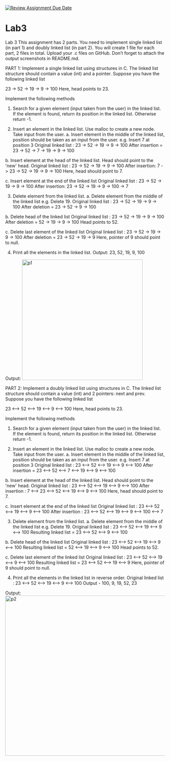 [![Review Assignment Due Date](https://classroom.github.com/assets/deadline-readme-button-24ddc0f5d75046c5622901739e7c5dd533143b0c8e959d652212380cedb1ea36.svg)](https://classroom.github.com/a/Ad3CiblN)
# Lab3
Lab 3
This assignment has 2 parts. You need to implement single linked list (in part 1) and doubly linked list (in part 2). You will create 1 file for each part, 2 files in total. Upload your .c files on GitHub. Don’t forget to attach the output screenshots in README.md.
 
PART 1:
Implement a single linked list using structures in C. 
The linked list structure should contain a value (int) and a pointer. 
Suppose you have the following linked list
 
23 -> 52 -> 19 -> 9 -> 100
Here, head points to 23.
 
Implement the following methods
1. Search for a given element (input taken from the user) in the linked list. If the element is found, return its position in the linked list. Otherwise return -1.
 
2. Insert an element in the linked list. Use malloc to create a new node. Take input from the user. 
a. Insert element in the middle of the linked list, position should be taken as an input from the user. 
e.g. Insert 7 at position 3
Original linked list : 23 -> 52 -> 19 -> 9 -> 100
After insertion = 23 -> 52 -> 7 -> 19 -> 9 -> 100
 
b. Insert element at the head of the linked list. Head should point to the 'new' head. 
Original linked list : 23 -> 52 -> 19 -> 9 -> 100
After insertion: 7 -> 23 -> 52 -> 19 -> 9 -> 100
Here, head should point to 7.
 
c. Insert element at the end of the linked list 
Original linked list : 23 -> 52 -> 19 -> 9 -> 100
After insertion: 23 -> 52 -> 19 -> 9 -> 100 -> 7
 
3. Delete element from the linked list.
a. Delete element from the middle of the linked list
e.g. Delete 19.
Original linked list : 23 -> 52 -> 19 -> 9 -> 100
After deletion = 23 -> 52 -> 9 -> 100
 
b. Delete head of the linked list
Original linked list : 23 -> 52 -> 19 -> 9 -> 100
After deletion = 52 -> 19 -> 9 -> 100
Head points to 52.
 
c. Delete last element of the linked list
Original linked list : 23 -> 52 -> 19 -> 9 -> 100
After deletion = 23 -> 52 -> 19 -> 9 
Here, pointer of 9 should point to null.
 
4. Print all the elements in the linked list.
Output: 23, 52, 19, 9, 100

Output:
<img width="381" alt="p1" src="https://github.com/CS5008-5009/lab3-aaalea7/assets/35973992/d8711a39-28a1-4897-b6de-dba388f6bc96">

PART 2:
Implement a doubly linked list using structures in C. 
The linked list structure should contain a value (int) and 2 pointers: next and prev. 
Suppose you have the following linked list
 
23 <--> 52 <--> 19 <--> 9 <--> 100
Here, head points to 23.
 
Implement the following methods
1. Search for a given element (input taken from the user) in the linked list. If the element is found, return its position in the linked list. Otherwise return -1.
 
2. Insert an element in the linked list. Use malloc to create a new node. Take input from the user. 
a. Insert element in the middle of the linked list, position should be taken as an input from the user. 
e.g. Insert 7 at position 3
Original linked list : 23 <--> 52 <--> 19 <--> 9 <--> 100
After insertion = 23 <--> 52 <--> 7 <--> 19 <--> 9 <--> 100
 
b. Insert element at the head of the linked list. Head should point to the 'new' head. 
Original linked list : 23 <--> 52 <--> 19 <--> 9 <--> 100
After insertion : 7 <--> 23 <--> 52 <--> 19 <--> 9 <--> 100
Here, head should point to 7.
 
c. Insert element at the end of the linked list 
Original linked list : 23 <--> 52 <--> 19 <--> 9 <--> 100
After insertion : 23 <--> 52 <--> 19 <--> 9 <--> 100 <--> 7
 
3. Delete element from the linked list.
a. Delete element from the middle of the linked list
e.g. Delete 19.
Original linked list : 23 <--> 52 <--> 19 <--> 9 <--> 100
Resulting linked list = 23 <--> 52 <--> 9 <--> 100
 
b. Delete head of the linked list
Original linked list : 23 <--> 52 <--> 19 <--> 9 <--> 100
Resulting linked list = 52 <--> 19 <--> 9 <--> 100
Head points to 52.
 
c. Delete last element of the linked list
Original linked list : 23 <--> 52 <--> 19 <--> 9 <--> 100
Resulting linked list = 23 <--> 52 <--> 19 <--> 9 
Here, pointer of 9 should point to null.
 
4. Print all the elements in the linked list in reverse order.
Original linked list : 23 <--> 52 <--> 19 <--> 9 <--> 100
Output - 100, 9, 19, 52, 23

Output:
<img width="506" alt="p2" src="https://github.com/CS5008-5009/lab3-aaalea7/assets/35973992/73f7f174-36e9-4f17-82b2-41811a87d98f">
